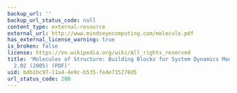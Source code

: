 ```yaml
---
backup_url: ''
backup_url_status_code: null
content_type: external-resource
external_url: http://www.mindseyecomputing.com/molecule.pdf
has_external_license_warning: true
is_broken: false
license: https://en.wikipedia.org/wiki/All_rights_reserved
title: 'Molecules of Structure: Building Blocks for System Dynamics Models. Version
  2.02 (2005) (PDF)'
uid: bdb1bc97-11a4-4e9c-b535-fede715278d5
url_status_code: 200
---
```

